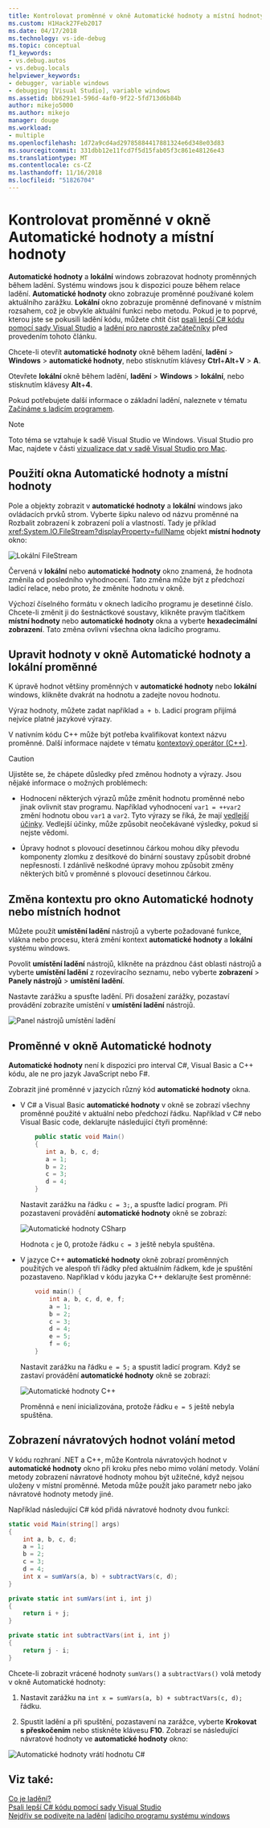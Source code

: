 ```yaml
---
title: Kontrolovat proměnné v okně Automatické hodnoty a místní hodnoty | Dokumentace Microsoftu
ms.custom: H1Hack27Feb2017
ms.date: 04/17/2018
ms.technology: vs-ide-debug
ms.topic: conceptual
f1_keywords:
- vs.debug.autos
- vs.debug.locals
helpviewer_keywords:
- debugger, variable windows
- debugging [Visual Studio], variable windows
ms.assetid: bb6291e1-596d-4af0-9f22-5fd713d6b84b
author: mikejo5000
ms.author: mikejo
manager: douge
ms.workload:
- multiple
ms.openlocfilehash: 1d72a9cd4ad29785884417881324e6d348e03d83
ms.sourcegitcommit: 331dbb12e11fcd7f5d15fab05f3c861e48126e43
ms.translationtype: MT
ms.contentlocale: cs-CZ
ms.lasthandoff: 11/16/2018
ms.locfileid: "51826704"
---
```

# <a name="inspect-variables-in-the-autos-and-locals-windows"></a>Kontrolovat proměnné v okně Automatické hodnoty a místní hodnoty

**Automatické hodnoty** a **lokální** windows zobrazovat hodnoty proměnných během ladění. Systému windows jsou k dispozici pouze během relace ladění. **Automatické hodnoty** okno zobrazuje proměnné používané kolem aktuálního zarážku. **Lokální** okno zobrazuje proměnné definované v místním rozsahem, což je obvykle aktuální funkci nebo metodu. Pokud je to poprvé, kterou jste se pokusili ladění kódu, můžete chtít číst [psali lepší C# kódu pomocí sady Visual Studio](../debugger/write-better-code-with-visual-studio.md) a [ladění pro naprosté začátečníky](../debugger/debugging-absolute-beginners.md) před provedením tohoto článku.
  
Chcete-li otevřít **automatické hodnoty** okně během ladění, **ladění** > **Windows** > **automatické hodnoty**, nebo stisknutím klávesy **Ctrl**+**Alt**+**V** > **A**.  

Otevřete **lokální** okně během ladění, **ladění** > **Windows** > **lokální**, nebo stisknutím klávesy **Alt**+**4**.

Pokud potřebujete další informace o základní ladění, naleznete v tématu [Začínáme s ladicím programem](../debugger/getting-started-with-the-debugger.md).

> [!NOTE]
> Toto téma se vztahuje k sadě Visual Studio ve Windows. Visual Studio pro Mac, najdete v části [vizualizace dat v sadě Visual Studio pro Mac](/visualstudio/mac/data-visualizations).

## <a name="use-the-autos-and-locals-windows"></a>Použití okna Automatické hodnoty a místní hodnoty

Pole a objekty zobrazit v **automatické hodnoty** a **lokální** windows jako ovládacích prvků strom. Vyberte šipku nalevo od názvu proměnné na Rozbalit zobrazení k zobrazení polí a vlastností. Tady je příklad <xref:System.IO.FileStream?displayProperty=fullName> objekt **místní hodnoty** okno:

![Lokální FileStream](../debugger/media/locals-filestream.png "FileStream místních hodnot")

Červená v **lokální** nebo **automatické hodnoty** okno znamená, že hodnota změnila od posledního vyhodnocení. Tato změna může být z předchozí ladicí relace, nebo proto, že změníte hodnotu v okně.

Výchozí číselného formátu v oknech ladicího programu je desetinné číslo. Chcete-li změnit ji do šestnáctkové soustavy, klikněte pravým tlačítkem **místní hodnoty** nebo **automatické hodnoty** okna a vyberte **hexadecimální zobrazení**. Tato změna ovlivní všechna okna ladicího programu.

## <a name="edit-variable-values-in-the-autos-or-locals-window"></a>Upravit hodnoty v okně Automatické hodnoty a lokální proměnné

K úpravě hodnot většiny proměnných v **automatické hodnoty** nebo **lokální** windows, klikněte dvakrát na hodnotu a zadejte novou hodnotu.

Výraz hodnoty, můžete zadat například `a + b`. Ladicí program přijímá nejvíce platné jazykové výrazy.

V nativním kódu C++ může být potřeba kvalifikovat kontext názvu proměnné. Další informace najdete v tématu [kontextový operátor (C++)](../debugger/context-operator-cpp.md).

>[!CAUTION]
>Ujistěte se, že chápete důsledky před změnou hodnoty a výrazy. Jsou nějaké informace o možných problémech:
>
>-   Hodnocení některých výrazů může změnit hodnotu proměnné nebo jinak ovlivnit stav programu. Například vyhodnocení `var1 = ++var2` změní hodnotu obou `var1` a `var2`. Tyto výrazy se říká, že mají [vedlejší účinky](https://en.wikipedia.org/wiki/Side_effect_\(computer_science\)). Vedlejší účinky, může způsobit neočekávané výsledky, pokud si nejste vědomi.
>
>-   Úpravy hodnot s plovoucí desetinnou čárkou mohou díky převodu komponenty zlomku z desítkové do binární soustavy způsobit drobné nepřesnosti. I zdánlivě neškodné úpravy mohou způsobit změny některých bitů v proměnné s plovoucí desetinnou čárkou.

## <a name="change-the-context-for-the-autos-or-locals-window"></a>Změna kontextu pro okno Automatické hodnoty nebo místních hodnot

Můžete použít **umístění ladění** nástrojů a vyberte požadované funkce, vlákna nebo procesu, která změní kontext **automatické hodnoty** a **lokální** systému windows.

Povolit **umístění ladění** nástrojů, klikněte na prázdnou část oblasti nástrojů a vyberte **umístění ladění** z rozevíracího seznamu, nebo vyberte **zobrazení**  >   **Panely nástrojů** > **umístění ladění**.

Nastavte zarážku a spusťte ladění. Při dosažení zarážky, pozastaví provádění zobrazíte umístění v **umístění ladění** nástrojů.

![Panel nástrojů umístění ladění](../debugger/media/debuglocationtoolbar.png "panelu nástrojů umístění ladění")

## <a name="bkmk_whatvariables"></a> Proměnné v okně Automatické hodnoty

 **Automatické hodnoty** není k dispozici pro interval C#, Visual Basic a C++ kódu, ale ne pro jazyk JavaScript nebo F#.

 Zobrazit jiné proměnné v jazycích různý kód **automatické hodnoty** okna.

 - V C# a Visual Basic **automatické hodnoty** v okně se zobrazí všechny proměnné použité v aktuální nebo předchozí řádku. Například v C# nebo Visual Basic code, deklarujte následující čtyři proměnné:

   ```csharp
       public static void Main()
       {
          int a, b, c, d;
          a = 1;
          b = 2;
          c = 3;
          d = 4;
       }
   ```

   Nastavit zarážku na řádku `c = 3;`, a spusťte ladicí program. Při pozastavení provádění **automatické hodnoty** okně se zobrazí:

   ![Automatické hodnoty CSharp](../debugger/media/autos-csharp.png "automatické hodnoty CSharp")

   Hodnota `c` je 0, protože řádku `c = 3` ještě nebyla spuštěna.

 - V jazyce C++ **automatické hodnoty** okně zobrazí proměnných použitých ve alespoň tři řádky před aktuálním řádkem, kde je spuštění pozastaveno. Například v kódu jazyka C++ deklarujte šest proměnné:

   ```C++
       void main() {
           int a, b, c, d, e, f;
           a = 1;
           b = 2;
           c = 3;
           d = 4;
           e = 5;
           f = 6;
       }
   ```

    Nastavit zarážku na řádku `e = 5;` a spustit ladicí program. Když se zastaví provádění **automatické hodnoty** okně se zobrazí:

    ![Automatické hodnoty C++](../debugger/media/autos-cplus.png "C++ automatické hodnoty")

    Proměnná `e` není inicializována, protože řádku `e = 5` ještě nebyla spuštěna.

##  <a name="bkmk_returnValue"></a> Zobrazení návratových hodnot volání metod
 V kódu rozhraní .NET a C++, může Kontrola návratových hodnot v **automatické hodnoty** okno při kroku přes nebo mimo volání metody. Volání metody zobrazení návratové hodnoty mohou být užitečné, když nejsou uloženy v místní proměnné. Metoda může použít jako parametr nebo jako návratové hodnoty metody jiné.

 Například následující C# kód přidá návratové hodnoty dvou funkcí:

```csharp
static void Main(string[] args)
{
    int a, b, c, d;
    a = 1;
    b = 2;
    c = 3;
    d = 4;
    int x = sumVars(a, b) + subtractVars(c, d);
}

private static int sumVars(int i, int j)
{
    return i + j;
}

private static int subtractVars(int i, int j)
{
    return j - i;
}
```

Chcete-li zobrazit vrácené hodnoty `sumVars()` a `subtractVars()` volá metody v okně Automatické hodnoty:

1. Nastavit zarážku na `int x = sumVars(a, b) + subtractVars(c, d);` řádku.  
   
1. Spustit ladění a při spuštění, pozastavení na zarážce, vyberte **Krokovat s přeskočením** nebo stiskněte klávesu **F10**. Zobrazí se následující návratové hodnoty ve **automatické hodnoty** okno:  
   
  ![Automatické hodnoty vrátí hodnotu C# ](../debugger/media/autosreturnvaluecsharp2.png "automatické hodnoty vrátí hodnotuC#")  
  
## <a name="see-also"></a>Viz také:  
 [Co je ladění?](../debugger/what-is-debugging.md)  
 [Psali lepší C# kódu pomocí sady Visual Studio](../debugger/write-better-code-with-visual-studio.md)  
 [Nejdřív se podívejte na ladění](../debugger/debugger-feature-tour.md) [ladicího programu systému windows](../debugger/debugger-windows.md)

